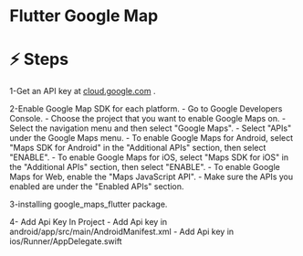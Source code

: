 # Flutter Google Map

# ⚡ Steps

1-Get an API key at [cloud.google.com](https://cloud.google.com/maps-platform/) .

2-Enable Google Map SDK for each platform.
    - Go to Google Developers Console.
    - Choose the project that you want to enable Google Maps on.
    - Select the navigation menu and then select "Google Maps".
    - Select "APIs" under the Google Maps menu.
    - To enable Google Maps for Android, select "Maps SDK for Android" in the "Additional APIs" section, then select "ENABLE".
    - To enable Google Maps for iOS, select "Maps SDK for iOS" in the "Additional APIs" section, then select "ENABLE".
    - To enable Google Maps for Web, enable the "Maps JavaScript API".
    - Make sure the APIs you enabled are under the "Enabled APIs" section.
    
3-installing google_maps_flutter package.

4- Add Api Key In Project
    - Add Api key in android/app/src/main/AndroidManifest.xml
    - Add Api key in ios/Runner/AppDelegate.swift

